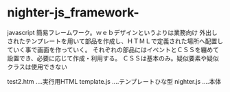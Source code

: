 # nighter-js_framework-
javascript 簡易フレームワーク。ｗｅｂデザインというよりは業務向け
外出しされたテンプレートを用いて部品を作成し、ＨＴＭＬで定義された場所へ配置していく事で画面を作っていく。
それぞれの部品にはイベントとＣＳＳを纏めて設置でき、必要に応じて作成・利用する。
ＣＳＳは基本のみ。疑似要素や疑似クラスは使用できない

test2.htm     ....実行用HTML
template.js   ....テンプレートひな型
nighter.js    ....本体
